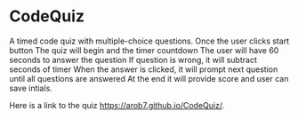 # CodeQuiz
A timed code quiz with multiple-choice questions.
Once the user clicks start button
The quiz will begin and the timer countdown
The user will have 60 seconds to answer the question
If question is wrong, it will subtract seconds of timer
When the answer is clicked, it will prompt next question until all questions are answered
At the end it will provide score and user can save intials. 

 Here is a link to the quiz https://arob7.github.io/CodeQuiz/.
